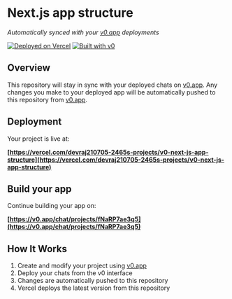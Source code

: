 # Next.js app structure

*Automatically synced with your [v0.app](https://v0.app) deployments*

[![Deployed on Vercel](https://img.shields.io/badge/Deployed%20on-Vercel-black?style=for-the-badge&logo=vercel)](https://vercel.com/devraj210705-2465s-projects/v0-next-js-app-structure)
[![Built with v0](https://img.shields.io/badge/Built%20with-v0.app-black?style=for-the-badge)](https://v0.app/chat/projects/fNaRP7ae3q5)

## Overview

This repository will stay in sync with your deployed chats on [v0.app](https://v0.app).
Any changes you make to your deployed app will be automatically pushed to this repository from [v0.app](https://v0.app).

## Deployment

Your project is live at:

**[https://vercel.com/devraj210705-2465s-projects/v0-next-js-app-structure](https://vercel.com/devraj210705-2465s-projects/v0-next-js-app-structure)**

## Build your app

Continue building your app on:

**[https://v0.app/chat/projects/fNaRP7ae3q5](https://v0.app/chat/projects/fNaRP7ae3q5)**

## How It Works

1. Create and modify your project using [v0.app](https://v0.app)
2. Deploy your chats from the v0 interface
3. Changes are automatically pushed to this repository
4. Vercel deploys the latest version from this repository
